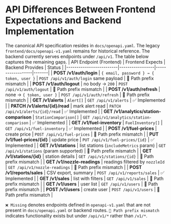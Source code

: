 # API Differences Between Frontend Expectations and Backend Implementation

The canonical API specification resides in `docs/openapi.yaml`.
The legacy `frontend/docs/openapi-v1.yaml` remains for historical reference. The backend currently serves endpoints under `/api/v1`. The table below captures the remaining gaps.
| API Endpoint (Frontend) | Frontend Expects | Backend Provides | Status |
|-------------------------|-----------------|------------------|-------|
| **POST /v1/auth/login** | `{ email, password } → { token, user }` | `POST /api/v1/auth/login` same payload | 🔧 Path prefix mismatch |
| **POST /v1/auth/logout** | no body → `200` | `POST /api/v1/auth/logout` | 🔧 Path prefix mismatch |
| **POST /v1/auth/refresh** | none → `{ token, user }` | `POST /api/v1/auth/refresh` | 🔧 Path prefix mismatch |
| **GET /v1/alerts** | `Alert[]` | `GET /api/v1/alerts` | ✅ Implemented |
| **PATCH /v1/alerts/{id}/read** | mark alert read | `PATCH /api/v1/alerts/{id}/read` | ✅ Implemented |
| **GET /v1/analytics/station-comparison** | `StationComparison[]` | `GET /api/v1/analytics/station-comparison` | ✅ Implemented |
| **GET /v1/fuel-inventory** | `FuelInventory[]` | `GET /api/v1/fuel-inventory` | ✅ Implemented |
| **POST /v1/fuel-prices** | create price | `POST /api/v1/fuel-prices` | 🔧 Path prefix mismatch |
| **PUT /v1/fuel-prices/{id}** | update price | `PUT /api/v1/fuel-prices/{id}` | ✅ Implemented |
| **GET /v1/stations** | list stations (`includeMetrics` param) | `GET /api/v1/stations` (param supported) | 🔧 Path prefix mismatch |
| **GET /v1/stations/{id}** | station details | `GET /api/v1/stations/{id}` | 🔧 Path prefix mismatch |
| **GET /v1/nozzle-readings** | readings filtered by `nozzleId` | `GET /api/v1/nozzle-readings` | 🔧 Path prefix mismatch |
| **POST /v1/reports/sales** | CSV export, summary | `POST /api/v1/reports/sales` | ✅ Implemented |
| **GET /v1/sales** | list with filters | `GET /api/v1/sales` | 🔧 Path prefix mismatch |
| **GET /v1/users** | user list | `GET /api/v1/users` | 🔧 Path prefix mismatch |
| **POST /v1/users** | create user | `POST /api/v1/users` | 🔧 Path prefix mismatch |

`❌ Missing` denotes endpoints defined in `openapi-v1.yaml` that are not present in `docs/openapi.yaml` or backend routes. `🔧 Path prefix mismatch` indicates functionality exists but under `/api/v1/*` rather than `/v1/*`.
